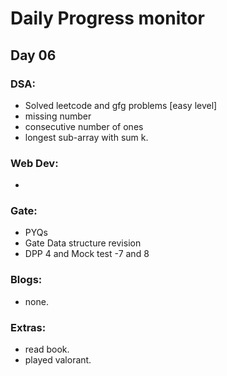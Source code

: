 # Daily Progress monitor

## Day 06


### DSA:
- Solved leetcode and gfg problems [easy level]
- missing number
- consecutive number of ones
- longest sub-array with sum k.


### Web Dev:
- 	

### Gate:
- PYQs
- Gate Data structure revision
- DPP 4 and Mock test -7 and 8


### Blogs:
- none. 

### Extras:
- read book. 
- played valorant.